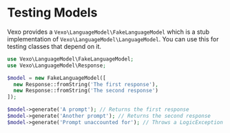 # Testing Models

Vexo provides a `Vexo\LanguageModel\FakeLanguageModel` which is a stub implementation of `Vexo\LanguageModel\LanguageModel`. You can use this for testing classes that depend on it.

```php
use Vexo\LanguageModel\FakeLanguageModel;
use Vexo\LanguageModel\Response;

$model = new FakeLanguageModel([
  new Response::fromString('The first response'),
  new Response::fromString('The second response')
]);

$model->generate('A prompt'); // Returns the first response
$model->generate('Another prompt'); // Returns the second response
$model->generate('Prompt unaccounted for'); // Throws a LogicException
```
